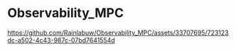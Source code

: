 # Observability_MPC

https://github.com/Rainlabuw/Observability_MPC/assets/33707695/723123dc-a502-4c43-987c-07bd7641554d

